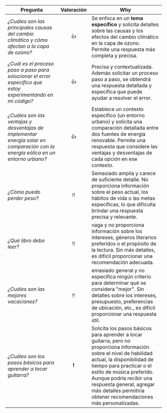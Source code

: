 |Pregunta|Valoración|Why
|-|:-:|-|
*¿Cuáles son las principales causas del cambio climático y cómo afectan a la capa de ozono?*|👍|Se enfoca en un **tema específico** y solicita detalles sobre las causas y los efectos del cambio climático en la capa de ozono. Permite una respuesta más completa y precisa.
 *¿Cuál es el proceso paso a paso para solucionar el error específico que estoy experimentando en mi código?*|👍|Precisa y contextualizada. Además solicitar un proceso paso a paso, se obtendrá una respuesta detallada y específica que puede ayudar a resolver el error.
*¿Cuáles son las ventajas y desventajas de implementar energía solar en comparación con la energía eólica en un entorno urbano?*|👍|Establece un contexto específico (un entorno urbano) y solicita una comparación detallada entre dos fuentes de energía renovable. Permite una respuesta que considere las ventajas y desventajas de cada opción en ese contexto.
*¿Cómo puedo perder peso?*|‼️|Semasiado amplia y carece de suficiente detalle. No proporciona información sobre el peso actual, los hábitos de vida o las metas específicas, lo que dificulta brindar una respuesta precisa y relevante.
*¿Qué libro debo leer?*|‼️|vaga y no proporciona información sobre los intereses, géneros literarios preferidos o el propósito de la lectura. Sin más detalles, es difícil proporcionar una recomendación adecuada.
*¿Cuáles son las mejores vacaciones?*|‼️|emasiado general y no especifica ningún criterio para determinar qué se considera "mejor". Sin detalles sobre los intereses, presupuesto, preferencias de ubicación, etc., es difícil proporcionar una respuesta útil.
*¿Cuáles son los pasos básicos para aprender a tocar guitarra?*|❗|Solicita los pasos básicos para aprender a tocar guitarra, pero no proporciona información sobre el nivel de habilidad actual, la disponibilidad de tiempo para practicar o el estilo de música preferido. Aunque podría recibir una respuesta general, agregar más detalles permitiría obtener recomendaciones más personalizadas.